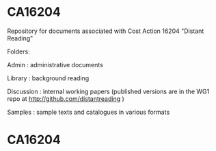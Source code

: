 # CA16204

Repository for documents associated with Cost Action 16204 "Distant Reading"

Folders:

Admin : administrative documents

Library : background reading

Discussion : internal working papers (published versions are in the WG1 repo
at http://github.com/distantreading )

Samples : sample texts and catalogues in various formats

# CA16204
